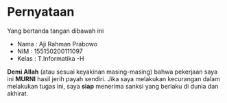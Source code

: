 # Pernyataan

Yang bertanda tangan dibawah ini

* Nama : Aji Rahman Prabowo
* NIM : 155150200111097
* Kelas : T.Informatika -H

**Demi Allah** (atau sesuai keyakinan masing-masing) bahwa pekerjaan saya ini **MURNI** hasil jerih payah sendiri. Jika saya melakukan kecurangan dalam melakukan tugas ini, saya **siap** menerima sanksi yang berlaku di dunia dan akhirat.

